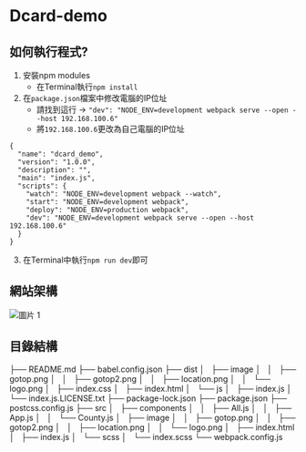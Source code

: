 # Dcard-demo
## 如何執行程式?
1. 安裝npm modules
    * 在Terminal執行`npm install`
2. 在`package.json`檔案中修改電腦的IP位址
    * 請找到這行 &rarr; `"dev": "NODE_ENV=development webpack serve --open --host 192.168.100.6"`
    * 將`192.168.100.6`更改為自己電腦的IP位址
```json=
{
  "name": "dcard_demo",
  "version": "1.0.0",
  "description": "",
  "main": "index.js",
  "scripts": {
    "watch": "NODE_ENV=development webpack --watch",
    "start": "NODE_ENV=development webpack",
    "deploy": "NODE_ENV=production webpack",
    "dev": "NODE_ENV=development webpack serve --open --host 192.168.100.6"
  }
}
```
3. 在Terminal中執行`npm run dev`即可
## 網站架構
![圖片 1](https://user-images.githubusercontent.com/52899009/113510528-ed5aa480-958d-11eb-9066-7362d3e2afb2.png)
## 目錄結構
├── README.md
├── babel.config.json
├── dist
│   ├── image
│   │   ├── gotop.png
│   │   ├── gotop2.png
│   │   ├── location.png
│   │   └── logo.png
│   ├── index.css
│   ├── index.html
│   └── js
│       ├── index.js
│       └── index.js.LICENSE.txt
├── package-lock.json
├── package.json
├── postcss.config.js
├── src
│   ├── components
│   │   ├── All.js
│   │   ├── App.js
│   │   └── County.js
│   ├── image
│   │   ├── gotop.png
│   │   ├── gotop2.png
│   │   ├── location.png
│   │   └── logo.png
│   ├── index.html
│   ├── index.js
│   └── scss
│       └── index.scss
└── webpack.config.js

